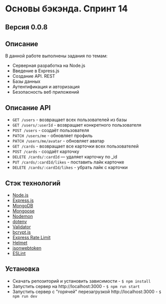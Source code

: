 # **Основы бэкэнда. Спринт 14**

## **Версия** 0.0.8

## **Описание**
В данной работе выполнены задания по темам:
- Серверная разработка на Node.js
- Введение в Express.js
- Создание API. REST
- Базы данных
- Аутентификация и авторизация
- Безопасность веб приложений

## **Описание API**
- `GET /users` - возвращает всех пользователей из базы
- `GET /users/:userId` - возвращает конкретного пользователя
- `POST /users` - создаёт пользователя
- `PATCH /users/me` - обновляет профиль
- `PATCH /users/me/avatar` - обновляет аватар
- `GET /cards` - возвращает все карточки всех пользователей
- `POST /cards` - создаёт карточку
- `DELETE /cards/:cardId` — удаляет карточку по _id
- `PUT /cards/:cardId/likes` - поставить лайк карточке
- `DELETE /cards/:cardId/likes` - убрать лайк с карточки

## **Стэк технологий** 
- [Node.js](https://nodejs.org/en/)
- [Express.js](https://expressjs.com/ru/)
- [MongoDB](https://www.mongodb.com/)
- [Mongoose](https://mongoosejs.com/)
- [Nodemon](https://www.npmjs.com/package/nodemon/)
- [dotenv](https://www.npmjs.com/package/dotenv)
- [Validator](https://www.npmjs.com/package/validator)
- [bcrypt.js](https://www.npmjs.com/package/bcryptjs)
- [Express Rate Limit](https://www.npmjs.com/package/express-rate-limit)
- [Helmet](https://www.npmjs.com/package/helmet)
- [jsonwebtoken](https://www.npmjs.com/package/jsonwebtoken)
- [ESLint](https://eslint.org/)

## **Установка**
- Скачать репозиторий и установить зависимости - `$ npm install`
- Запустить сервер на http://localhost:3000 - `$ npm run start`
- Запустить сервер с "горячей" перезагрузкой http://localhost:3000 - `$ npm run dev`
